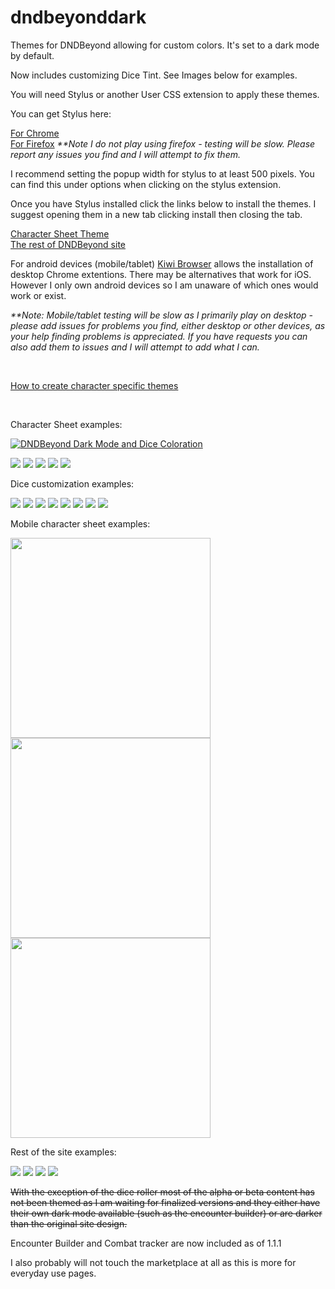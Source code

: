# dndbeyonddark
Themes for DNDBeyond allowing for custom colors. It's set to a dark mode by default.

Now includes customizing Dice Tint. See Images below for examples.

You will need Stylus or another User CSS extension to apply these themes. 

You can get Stylus here:

<a href="https://chrome.google.com/webstore/detail/stylus/clngdbkpkpeebahjckkjfobafhncgmne?hl=en">For Chrome</a><br>
<a href="https://addons.mozilla.org/en-CA/firefox/addon/styl-us/">For Firefox</a>  <i>**Note I do not play using firefox - testing will be slow. Please report any issues you find and I will attempt to fix them.</i>

I recommend setting the popup width for stylus to at least 500 pixels. You can find this under options when clicking on the stylus extension.

Once you have Stylus installed click the links below to install the themes. I suggest opening them in a new tab clicking install then closing the tab.

<a href="https://github.com/Azmoria/dndbeyonddark/raw/master/DNDBeyond%20Character%20Sheet.user.css">Character Sheet Theme</a>
<br>
<a href="https://github.com/Azmoria/dndbeyonddark/raw/master/DNDBeyond%20site%20dark.user.css">The rest of DNDBeyond site</a>


For android devices (mobile/tablet) <a href="https://kiwibrowser.com/">Kiwi Browser</a> allows the installation of desktop Chrome extentions. There may be alternatives that work for iOS. However I only own android devices so I am unaware of which ones would work or exist.

<i>**Note: Mobile/tablet testing will be slow as I primarily play on desktop - please add issues for problems you find, either desktop or other devices, as your help finding problems is appreciated. If you have requests you can also add them to issues and I will attempt to add what I can.</i>

<br>

<a href="https://github.com/Azmoria/dndbeyonddark/blob/master/Character%20Specific%20Themes.md">How to create character specific themes</a>

<br>

Character Sheet examples:

[![DNDBeyond Dark Mode and Dice Coloration](https://user-images.githubusercontent.com/65363489/121787540-988e6800-cb94-11eb-9ca0-695b3a45caa6.png)](https://www.youtube.com/watch?v=DbYnbr3esnI "DNDBeyond Dark Mode and Dice Coloration")


<img src="https://github.com/Azmoria/dndbeyonddark/blob/master/Images/Character%20Sheet/Character%20Sheet%20Example%20Ice.JPG?raw=true"/>
<img src="https://github.com/Azmoria/dndbeyonddark/blob/master/Images/Character%20Sheet/CharSheetExampleV2.gif"/>
<img src="https://github.com/Azmoria/dndbeyonddark/blob/master/Images/Character%20Sheet/Color%20Adjustments.PNG?raw=true"/>
<img src="https://github.com/Azmoria/dndbeyonddark/blob/master/Images/Character%20Sheet/DNDbeyond%20Char%20dark.PNG?raw=true"/>
<img src="https://github.com/Azmoria/dndbeyonddark/blob/master/Images/Character%20Sheet/DNDbeyond%20color%20example.PNG?raw=true"/>

Dice customization examples:

<img src="https://github.com/Azmoria/dndbeyonddark/blob/master/Images/Dice%20Examples/rgb-rainbow.gif?raw=true"/>
<img src="https://github.com/Azmoria/dndbeyonddark/blob/master/Images/Dice%20Examples/Prestige.PNG?raw=true"/>
<img src="https://github.com/Azmoria/dndbeyonddark/blob/master/Images/Dice%20Examples/Poison.PNG?raw=true"/>
<img src="https://github.com/Azmoria/dndbeyonddark/blob/master/Images/Dice%20Examples/Fireball.PNG?raw=true"/>
<img src="https://github.com/Azmoria/dndbeyonddark/blob/master/Images/Dice%20Examples/Shadow.PNG?raw=true"/>
<img src="https://github.com/Azmoria/dndbeyonddark/blob/master/Images/Dice%20Examples/dark%20side.PNG?raw=true"/>
<img src="https://github.com/Azmoria/dndbeyonddark/blob/master/Images/Dice%20Examples/Diamond.PNG?raw=true"/>
<img src="https://github.com/Azmoria/dndbeyonddark/blob/master/Images/Dice%20Examples/Necrotic.PNG?raw=true"/>


Mobile character sheet examples:

<img src="https://github.com/Azmoria/dndbeyonddark/blob/master/Images/Character%20Sheet/Mobile%20Char%20Sheet%20Color.jpg?raw=true" width="320px" />
<img src="https://github.com/Azmoria/dndbeyonddark/blob/master/Images/Character%20Sheet/Mobile%20Char%20Sheet.jpg?raw=true" width="320px" />
<img src="https://github.com/Azmoria/dndbeyonddark/blob/master/Images/Character%20Sheet/Mobile%20Char%20Sheet%20Swipe.jpg?raw=true" width="320px" />

Rest of the site examples:

<img src="https://github.com/Azmoria/dndbeyonddark/blob/master/Images/DNDBeyond%20Dark/DNDbeyond%20main%20page.PNG?raw=true"/>
<img src="https://github.com/Azmoria/dndbeyonddark/blob/master/Images/DNDBeyond%20Dark/basic.PNG?raw=true"/>
<img src="https://github.com/Azmoria/dndbeyonddark/blob/master/Images/DNDBeyond%20Dark/players-hand.PNG?raw=true"/>
<img src="https://github.com/Azmoria/dndbeyonddark/blob/master/Images/DNDBeyond%20Dark/spells.PNG"/>

<s>With the exception of the dice roller most of the alpha or beta content has not been themed as I am waiting for finalized versions and they either have their own dark mode available (such as the encounter builder) or are darker than the original site design.</s>

Encounter Builder and Combat tracker are now included as of 1.1.1

I also probably will not touch the marketplace at all as this is more for everyday use pages.


